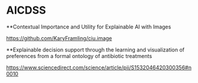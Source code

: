 # AICDSS

**Contextual Importance and Utility for Explainable AI with Images

https://github.com/KaryFramling/ciu.image

**Explainable decision support through the learning and visualization of preferences from a formal ontology of antibiotic treatments

[https://www.sciencedirect.com/science/article/pii/S1532046420300356#n0010
](https://www.mdpi.com/2504-4990/3/3/37/htm) 
